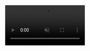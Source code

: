 <html>
  <body>
<style>
video {
  pointer-events: none;
}
</style>
<center>
<video width="50%" controls autoplay muted loop>
  <source src="https://user-images.githubusercontent.com/78603128/170877724-332269f6-0f7d-4ea0-a723-8ba7e1c3a7ac.mp4" type="video/mp4" />
</video>
</center>
    </body>
</html>

